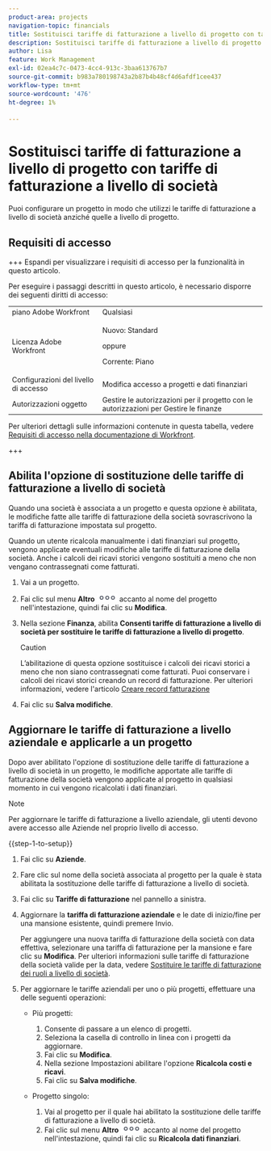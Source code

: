 ```yaml
---
product-area: projects
navigation-topic: financials
title: Sostituisci tariffe di fatturazione a livello di progetto con tariffe di fatturazione a livello di società
description: Sostituisci tariffe di fatturazione a livello di progetto con tariffe di fatturazione a livello di società
author: Lisa
feature: Work Management
exl-id: 02ea4c7c-0473-4cc4-913c-3baa613767b7
source-git-commit: b983a780198743a2b87b4b48cf4d6afdf1cee437
workflow-type: tm+mt
source-wordcount: '476'
ht-degree: 1%

---
```


# Sostituisci tariffe di fatturazione a livello di progetto con tariffe di fatturazione a livello di società

<!--
<p data-mc-conditions="QuicksilverOrClassic.Draft mode">(NOTE: THIS IS LINKED TO THE UI IN THE EDIT PROJECT MODAL)</p>
-->

Puoi configurare un progetto in modo che utilizzi le tariffe di fatturazione a livello di società anziché quelle a livello di progetto.

## Requisiti di accesso

+++ Espandi per visualizzare i requisiti di accesso per la funzionalità in questo articolo.

Per eseguire i passaggi descritti in questo articolo, è necessario disporre dei seguenti diritti di accesso:

<table style="table-layout:auto"> 
 <col> 
 <col> 
 <tbody> 
  <tr> 
   <td role="rowheader">piano Adobe Workfront</td> 
   <td>Qualsiasi</td> 
  </tr> 
  <tr> 
   <td role="rowheader">Licenza Adobe Workfront</td> 
   <td>
   <p>Nuovo: Standard</p>
   <p>oppure</p>
   <p>Corrente: Piano</p></td> 
  </tr> 
  <tr> 
   <td role="rowheader">Configurazioni del livello di accesso</td> 
   <td>Modifica accesso a progetti e dati finanziari</td> 
  </tr> 
  <tr> 
   <td role="rowheader">Autorizzazioni oggetto</td> 
   <td>Gestire le autorizzazioni per il progetto con le autorizzazioni per Gestire le finanze</td> 
  </tr> 
 </tbody> 
</table>

Per ulteriori dettagli sulle informazioni contenute in questa tabella, vedere [Requisiti di accesso nella documentazione di Workfront](/help/quicksilver/administration-and-setup/add-users/access-levels-and-object-permissions/access-level-requirements-in-documentation.md).

+++

## Abilita l&#39;opzione di sostituzione delle tariffe di fatturazione a livello di società

Quando una società è associata a un progetto e questa opzione è abilitata, le modifiche fatte alle tariffe di fatturazione della società sovrascrivono la tariffa di fatturazione impostata sul progetto.

Quando un utente ricalcola manualmente i dati finanziari sul progetto, vengono applicate eventuali modifiche alle tariffe di fatturazione della società. Anche i calcoli dei ricavi storici vengono sostituiti a meno che non vengano contrassegnati come fatturati.

1. Vai a un progetto.
1. Fai clic sul menu **Altro** ![Altro menu](assets/qs-more-icon-on-an-object.png) accanto al nome del progetto nell&#39;intestazione, quindi fai clic su **Modifica**.
1. Nella sezione **Finanza**, abilita **Consenti tariffe di fatturazione a livello di società per sostituire le tariffe di fatturazione a livello di progetto**.

   >[!CAUTION]
   >
   >L’abilitazione di questa opzione sostituisce i calcoli dei ricavi storici a meno che non siano contrassegnati come fatturati. Puoi conservare i calcoli dei ricavi storici creando un record di fatturazione. Per ulteriori informazioni, vedere l&#39;articolo [Creare record fatturazione](../../../manage-work/projects/project-finances/create-billing-records.md)

1. Fai clic su **Salva modifiche**.

## Aggiornare le tariffe di fatturazione a livello aziendale e applicarle a un progetto

Dopo aver abilitato l&#39;opzione di sostituzione delle tariffe di fatturazione a livello di società in un progetto, le modifiche apportate alle tariffe di fatturazione della società vengono applicate al progetto in qualsiasi momento in cui vengono ricalcolati i dati finanziari.

>[!NOTE]
>
>Per aggiornare le tariffe di fatturazione a livello aziendale, gli utenti devono avere accesso alle Aziende nel proprio livello di accesso.

{{step-1-to-setup}}

1. Fai clic su **Aziende**.
1. Fare clic sul nome della società associata al progetto per la quale è stata abilitata la sostituzione delle tariffe di fatturazione a livello di società.
1. Fai clic su **Tariffe di fatturazione** nel pannello a sinistra.
1. Aggiornare la **tariffa di fatturazione aziendale** e le date di inizio/fine per una mansione esistente, quindi premere Invio.

   Per aggiungere una nuova tariffa di fatturazione della società con data effettiva, selezionare una tariffa di fatturazione per la mansione e fare clic su **Modifica**. Per ulteriori informazioni sulle tariffe di fatturazione della società valide per la data, vedere [Sostituire le tariffe di fatturazione dei ruoli a livello di società](/help/quicksilver/administration-and-setup/set-up-workfront/organizational-setup/override-job-role-billing-rates-company-level.md).

1. Per aggiornare le tariffe aziendali per uno o più progetti, effettuare una delle seguenti operazioni:

   * Più progetti:

      1. Consente di passare a un elenco di progetti.
      1. Seleziona la casella di controllo in linea con i progetti da aggiornare.
      1. Fai clic su **Modifica**.
      1. Nella sezione Impostazioni abilitare l&#39;opzione **Ricalcola costi e ricavi**.
      1. Fai clic su **Salva modifiche**.

   * Progetto singolo:

      1. Vai al progetto per il quale hai abilitato la sostituzione delle tariffe di fatturazione a livello di società.
      1. Fai clic sul menu **Altro** ![Altro menu](assets/qs-more-icon-on-an-object.png) accanto al nome del progetto nell&#39;intestazione, quindi fai clic su **Ricalcola dati finanziari**.
